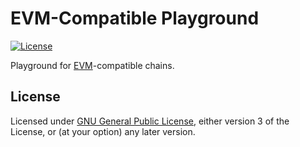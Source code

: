 # EVM-Compatible Playground

[![License][License Badge]][License Description]

Playground for [EVM]-compatible chains.

[License Badge]: https://img.shields.io/badge/License-GPL--3.0--or--later-orange.svg
[License Description]: https://spdx.org/licenses/GPL-3.0-or-later.html "GNU General Public License v3.0 or later"

## License

Licensed under [GNU General Public License][GPLv3],
either version 3 of the License, or (at your option) any later version.

[GPLv3]: https://www.gnu.org/licenses/gpl-3.0-standalone.html

[EVM]: https://ethereum.org/developers/docs/evm/
